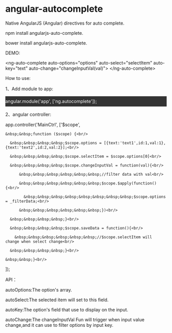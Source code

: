 # angular-autocomplete
Native AngularJS (Angular) directives for auto complete.

npm install angularjs-auto-complete.

bower install angularjs-auto-complete.

DEMO:

&lt;ng-auto-complete auto-options="options" auto-select="selectItem" auto-key="text" auto-change="changeInputVal(val)"&gt; &lt;/ng-auto-complete&gt;

How to use:

1、Add module to app:

<div style='background:#333;color:#fff;line-height:32px;'>
  angular.module('app', ['ng.autocomplete']);
</div>

2、angular controller:

<div style=\"border:1px solid #333;\">

  app.controller('MainCtrl', ['$scope',<br/>

    &nbsp;&nbsp;function ($scope) {<br/>

      &nbsp;&nbsp;&nbsp;&nbsp;$scope.options = [{text:'text1',id:1,val:1},{text:'text2',id:2,val:2}];<br/>

      &nbsp;&nbsp;&nbsp;&nbsp;$scope.selectItem = $scope.options[0]<br/>

      &nbsp;&nbsp;&nbsp;&nbsp;$scope.changeInputVal = function(val){<br/>

          &nbsp;&nbsp;&nbsp;&nbsp;&nbsp;&nbsp;//filter data with val<br/>

          &nbsp;&nbsp;&nbsp;&nbsp;&nbsp;&nbsp;$scope.$apply(function(){<br/>

            &nbsp;&nbsp;&nbsp;&nbsp;&nbsp;&nbsp;&nbsp;&nbsp;$scope.options = _filterData;<br/>

          &nbsp;&nbsp;&nbsp;&nbsp;&nbsp;&nbsp;})<br/>

      &nbsp;&nbsp;&nbsp;&nbsp;}<br/>

      &nbsp;&nbsp;&nbsp;&nbsp;$scope.saveData = function(){<br/>

        &nbsp;&nbsp;&nbsp;&nbsp;&nbsp;&nbsp;//$scope.selectItem will change when select change<br/>

      &nbsp;&nbsp;&nbsp;&nbsp;}<br/>

    &nbsp;&nbsp;}<br/>
  ]);
</div>

API：

autoOptions:The option's array.

autoSelect:The selected item will set to this field.

autoKey:The option's field that use to display on the input.

autoChange:The changeInputVal Fun will trigger when input value change,and it can use to filter options by input key.